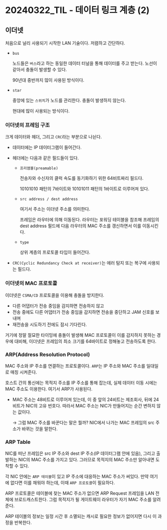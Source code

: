 # 20240322_TIL - 데이터 링크 계층 (2)

## 이더넷

처음으로 널리 사용되기 시작한 LAN 기술이다. 저렴하고 간단하다.

- `bus`
    
    노드들은 `버스`라고 하는 동일한 데이터 터널을 통해 데이터를 주고 받는다. 노선이 같아서 충돌이 발생할 수 있다.
    
    90년대 중반까지 많이 사용된 방식이다. 
    
- `star`
    
    중앙에 있는 `스위치`가 노드를 관리한다. 충돌이 발생하지 않는다. 
    
    현대에 많이 사용되는 방식이다.
    

### 이더넷의 프레임 구조

크게 데이터와 헤더, 그리고 `CRC`라는 부분으로 나뉜다. 

- 데이터에는 IP 데이터그램이 들어간다.

- 헤더에는 다음과 같은 필드들이 있다.

  - `프리앰블(preamable)`
    
      전송자와 수신자의 클럭 속도를 동기화하기 위한 64비트짜리 필드다.
    
      10101010 패턴의 7바이트와 10101011 패턴의 1바이트로 이루어져 있다. 
    
  - `src address / dest address`
    
      여기서 주소는 이더넷 주소를 의미한다.
    
      프레임은 라우터에 의해 이동된다. 라우터는 포워딩 테이블을 참조해 프레임의 dest address 필드에 다음 라우터의 MAC 주소를 갱신하면서 이를 이동시킨다.
    
  - `type`
    
      상위 계층의 프로토콜 타입이 들어간다.
    

- `CRC(Cyclic Redundancy Check at receiver)`는 에러 탐지 또는 복구에 사용되는 필드다.

### 이더넷의 MAC 프로토콜

이더넷은 `CSMA/CD` 프로토콜을 이용해 충돌을 방지한다. 

- 다른 어댑터가 전송 중임을 감지하면 전송하지 않고
- 전송 중에도 다른 어댑터가 전송 중임을 감지하면 전송을 중단하고 JAM 신호를 보내며
- 재전송을 시도하기 전에도 잠시 기다린다.

거기에 정말 절묘한 타이밍에 충돌이 발생해 MAC 프로토콜이 이를 감지하지 못하는 경우에 대비해, 이더넷은 프레임의 최소 크기를 64바이트로 정해놓고 전송하도록 한다.

### ARP(Address Resolution Protocol)

MAC 주소와 IP 주소를 연결하는 프로토콜이다. `ARP`는 IP 주소와 MAC 주소를 일대일로 매칭 시켜준다.

호스트 간의 통신에는 목적지 주소를 IP 주소를 통해 잡는데, 실제 데이터 이동 시에는 MAC 주소도 이용한다. 여기서 ARP가 사용된다.

- MAC 주소는 48비트로 이루어져 있는데, 이 중 앞의 24비트는 제조회사, 뒤에 24비트가 NIC의 고유 번호다. 따라서 MAC 주소는 NIC가 만들어지는 순간 변하지 않는 값이다.
    
    → 그럼 MAC 주소를 바꾼다는 말은 뭘까? NIC에서 나가는 MAC 프레임의 src 주소가 바뀌는 것을 말한다.
    

### ARP Table

NIC를 떠난 프레임은 src IP 주소와 dest IP 주소(IP 데이터그램 안에 있음), 그리고 출발하는 NIC의 MAC 주소를 가지고 있다. 그러므로 목적지의 MAC 주소만 알아내면 도착할 수 있다.

각 NIC 안에는 `ARP 테이블`이 있고 IP 주소에 대응하는 MAC 주소가 써있다. 만약 여기에 없다면 이를 채워야 하는데, 이때 `ARP 프로토콜`이 필요하다.

ARP 프로토콜은 테이블에 찾는 MAC 주소가 없으면 ARP Request 프레임을 LAN 전체에 브로드캐스트한다. 그럼 목적지가 될 게이트웨이 라우터가 자기 MAC 주소를 알려준다.

ARP 테이블의 정보는 일정 시간 후 소멸되는 캐시로 필요한 정보가 없어지면 다시 이 과정을 반복한다.